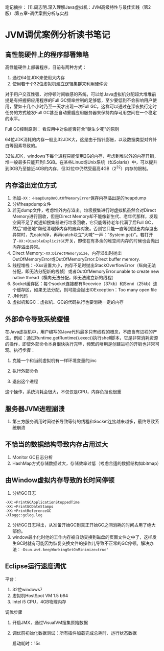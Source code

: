 笔记摘抄：
[1].周志明.深入理解Java虚拟机：JVM高级特性与最佳实践（第2版）:第五章-调优案例分析与实战

# JVM调优案例分析读书笔记
## 高性能硬件上的程序部署策略

高性能硬件上部署程序，目前有两种方式：

1. 通过64位JDK来使用大内存
2. 使用若干个32位虚拟机建立逻辑集群来利用硬件资

对于用户交互性强、对停顿时间敏感的系统，可以给Java虚拟机分配超大堆堆前提是有把握把应用程序的Full GC频率控制的足够低，至少要低到不会影响用户使用，譬如十几个小时乃至一天才出现一次Full GC，这样可以通过在深夜执行定时任务的方式触发Full GC甚至自动重启应用服务器来保持内存可用空间在一个稳定的水平。

Full GC控制原则： 看应用中对象能否符合"朝生夕死"的原则

64位JDK消耗的内存一般比32JDK大，这是由于指针膨胀，以及数据类型对齐补白等因素导致的。

32位JDK，windows下每个进程只能使用2G的内存，考虑到堆以外的内存开销，堆一般最多只能开到1.5GB。在某些Linux或Unix系统（如Solaris）中，可以提升到3GB乃至接近4GB的内存，但32位中仍然受最高4GB（$2^{32}$）内存的限制。



## 内存溢出定位方式

1. 添加`-XX：-HeapDumpOnOutOfMemoryError`保存内存溢出是的heapdump
2. 分析heapdump文件
3. 若无dump文件，考虑堆外内存溢出。垃圾搜集进行时虚拟机虽然会对Direct Memory进行回收，但是Direct Memory却不能像新生代、老年代那样，发现空间不足了就通知搜集器进行垃圾回收，它只能等待老年代满了后Full GC，然后"顺便地"帮他清理掉内存的废弃对象。否则它只能一直等到抛出内存溢出异常时，先catch掉，再再catch块立"大喊"一声："System.gc()"。若打开了`-XX:+DisableExplicitGC`开关，即使在有多余的堆空间内存的时候也会抛出内存溢出异常。
4. Direct Memory:`-XX:DirectMemorySize`，内存溢出时抛出OutOfMemoryError或OutOfMemoryError:Direct buffer memory.
5. 线程堆栈：-Xss设置大小，内存不足时抛出StackOverflowError（纵向无法分配，即无法分配新的栈帧）或者OutOfMemoryError:unable to create new native thread（横向无法分配，即无法建立新的线程）
6. Socket缓存区：每个socket连接都有Recevice（37kb）和Send（25kb）连个缓存区，如果无法分配，则可能会抛出IOException：Too many open file
7. JNI代码
8. 虚拟机和GC：虚拟机、GC的代码执行也要消耗一定的内存

## 外部命令导致系统缓慢

在Java虚拟机中，用户编写的Java代码最多只有线程的概念，不应当有进程的产生。例如：通过Runtime.getRuntime().exec()执行shell脚本，它是非常消耗资源的操作，即使外部命令本身很快执行完毕，频繁的嗲用是创建进程的开销也非常可观。执行步骤：

1. 克隆一个和当前虚拟机有一样环境变量的jinc

2. 执行外部命令

3. 退出这个进程

这个操作，系统消耗会很大，不仅仅是CPU，内存负担也很重

## 服务器JVM进程崩溃

1. 第三方服务调用时间过长导致等待的线程和Socket连接越来越多，最终导致系统崩溃

## 不恰当的数据结构导致内存占用过大

1. Monitor GC日志分析
2. HashMap方式存储数据过大，存储效率过低（考虑合适的数据结构如bitmap）

## 由Window虚拟内存导致的长时间停顿

1. 分析GC日志
```
-XX:+PrintGCApplicationStoppedTime
-XX:+PrintGCDateStamps
-XX:+PrintReferenceGC
-Xloggc:gclog.log
```
2. 分析GC日志得出，从准备开始GC到真正开始GC之间消耗的时间占用了绝大部份。
3. window最小化时他的工作内存被自动交换到磁盘的页面文件之中了，这样发生GC时就有可能因为恢复交换文件的操作儿导致不正常的GC停顿。解决办法：`-Dsun.awt.keepWorkingSetOnMinimize=true"`

## Eclipse运行速度调优

平台：

1. 32位windows7
2. 虚拟机HostSpot VM 1.5 b64
3. Intel i5 CPU，4GB物理内存

调优步骤

1. 开启JMX，通过VisualVM搜集原始数据

2. 调优前初始化数据测试：所有插件加载完成总耗时、运行状态数据

   启动耗时：15s

   

